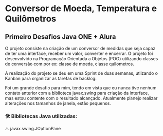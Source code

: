 # Conversor de Moeda, Temperatura e Quilômetros

## Primeiro Desafios Java ONE + Alura

<p>O projeto consiste na criação de um conversor de medidas que seja capaz de ter uma interface, receber um valor, converter e encerrar. O projeto foi desenvolvido na Programação Orientada a Objetos (POO) utilizando classes de conversão com por ex: classe de moeda, classe quilometros.

<p>A realização do projeto se deu em uma Sprint de duas semanas, utlizando o Kanban para organizar as tarefas de backlog.

<p>Foi um grande desafio para mim, tendo em vista que eu nunca tive nenhum contato anterior com a biblioteca javax.swing para criação da interface, mas estou contente com o resultado alcançado. Atualmente planejo realizar alterações nos tamanhos de janela, estão pequenos.

### &#128736; Bibliotecas Java utilizadas:
<p>&#9832; javax.swing.JOptionPane
